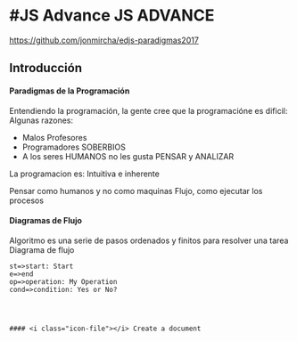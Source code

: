 ﻿#JS Advance
JS ADVANCE
===================
https://github.com/jonmircha/edjs-paradigmas2017

Introducción
-------------

#### Paradigmas de la Programación

Entendiendo la programación, la gente cree que la programacióne es dificil:
Algunas razones:

- Malos Profesores
- Programadores SOBERBIOS
- A los seres HUMANOS no les gusta PENSAR y ANALIZAR

La programacion es:
Intuitiva e inherente

Pensar como humanos y no como maquinas
Flujo, como ejecutar los procesos

#### Diagramas de Flujo
Algoritmo es una serie de  pasos ordenados y finitos para resolver una tarea
Diagrama de flujo
```flow
st=>start: Start
e=>end
op=>operation: My Operation
cond=>condition: Yes or No?




#### <i class="icon-file"></i> Create a document